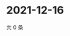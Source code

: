 # 2021-12-16

共 0 条

<!-- BEGIN WEIBO -->
<!-- 最后更新时间 Thu Dec 16 2021 15:11:59 GMT+0800 (China Standard Time) -->

<!-- END WEIBO -->
